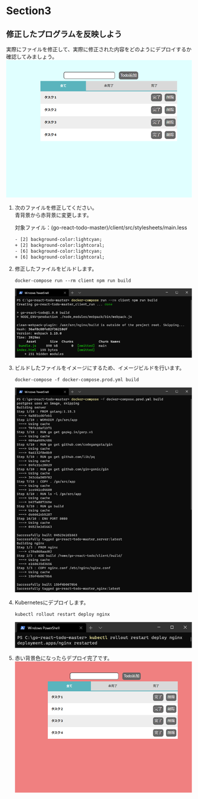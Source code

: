 # Section3

## 修正したプログラムを反映しよう

実際にファイルを修正して、実際に修正された内容をどのようにデプロイするか確認してみましょう。  
![](img/todo-blue.png)

1. 次のファイルを修正してください。  
    青背景から赤背景に変更します。

    対象ファイル：(go-react-todo-master)/client/src/stylesheets/main.less

    ```less
    - [2] background-color:lightcyan;
    + [2] background-color:lightcoral;
    - [6] background-color:lightcyan;
    + [6] background-color:lightcoral;
    ```

2. 修正したファイルをビルドします。

    ```shell
    docker-compose run --rm client npm run build
    ```

    ![docker-compose-client-build](img/docker-compose-client-build.png)

3. ビルドしたファイルをイメージにするため、イメージビルドを行います。

    ```shell
    docker-compose -f docker-compose.prod.yml build
    ```

    ![docker-compose-client-image-build](img/docker-compose-client-image-build.png)

4. Kubernetesにデプロイします。

    ```shell
    kubectl rollout restart deploy nginx
    ```

    ![kubectl-rollout-restart](img/kubectl-rollout-restart.png)

5. 赤い背景色になったらデプロイ完了です。
    ![](img/todo-red.png)
